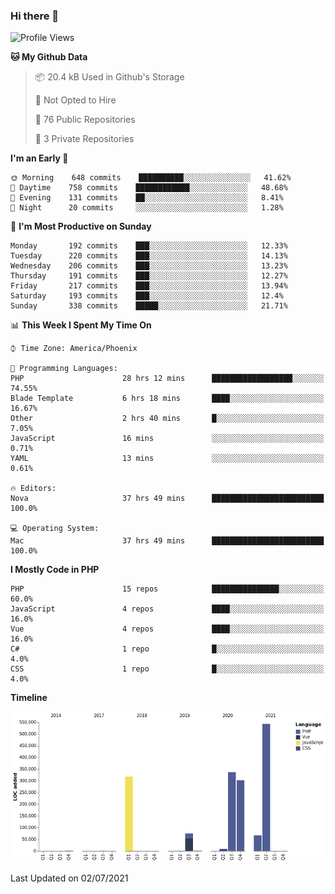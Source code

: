 ### Hi there 👋

<!--START_SECTION:waka-->
![Profile Views](http://img.shields.io/badge/Profile%20Views-7-blue)

**🐱 My Github Data** 

> 📦 20.4 kB Used in Github's Storage 
 > 
> 🚫 Not Opted to Hire
 > 
> 📜 76 Public Repositories 
 > 
> 🔑 3 Private Repositories  
 > 
**I'm an Early 🐤** 

```text
🌞 Morning    648 commits    ██████████░░░░░░░░░░░░░░░   41.62% 
🌆 Daytime    758 commits    ████████████░░░░░░░░░░░░░   48.68% 
🌃 Evening    131 commits    ██░░░░░░░░░░░░░░░░░░░░░░░   8.41% 
🌙 Night      20 commits     ░░░░░░░░░░░░░░░░░░░░░░░░░   1.28%

```
📅 **I'm Most Productive on Sunday** 

```text
Monday       192 commits    ███░░░░░░░░░░░░░░░░░░░░░░   12.33% 
Tuesday      220 commits    ███░░░░░░░░░░░░░░░░░░░░░░   14.13% 
Wednesday    206 commits    ███░░░░░░░░░░░░░░░░░░░░░░   13.23% 
Thursday     191 commits    ███░░░░░░░░░░░░░░░░░░░░░░   12.27% 
Friday       217 commits    ███░░░░░░░░░░░░░░░░░░░░░░   13.94% 
Saturday     193 commits    ███░░░░░░░░░░░░░░░░░░░░░░   12.4% 
Sunday       338 commits    █████░░░░░░░░░░░░░░░░░░░░   21.71%

```


📊 **This Week I Spent My Time On** 

```text
⌚︎ Time Zone: America/Phoenix

💬 Programming Languages: 
PHP                      28 hrs 12 mins      ██████████████████░░░░░░░   74.55% 
Blade Template           6 hrs 18 mins       ████░░░░░░░░░░░░░░░░░░░░░   16.67% 
Other                    2 hrs 40 mins       █░░░░░░░░░░░░░░░░░░░░░░░░   7.05% 
JavaScript               16 mins             ░░░░░░░░░░░░░░░░░░░░░░░░░   0.71% 
YAML                     13 mins             ░░░░░░░░░░░░░░░░░░░░░░░░░   0.61%

🔥 Editors: 
Nova                     37 hrs 49 mins      █████████████████████████   100.0%

💻 Operating System: 
Mac                      37 hrs 49 mins      █████████████████████████   100.0%

```

**I Mostly Code in PHP** 

```text
PHP                      15 repos            ███████████████░░░░░░░░░░   60.0% 
JavaScript               4 repos             ████░░░░░░░░░░░░░░░░░░░░░   16.0% 
Vue                      4 repos             ████░░░░░░░░░░░░░░░░░░░░░   16.0% 
C#                       1 repo              █░░░░░░░░░░░░░░░░░░░░░░░░   4.0% 
CSS                      1 repo              █░░░░░░░░░░░░░░░░░░░░░░░░   4.0%

```


**Timeline**

![Chart not found](https://raw.githubusercontent.com/mikebronner/mikebronner/master/charts/bar_graph.png) 


 Last Updated on 02/07/2021
<!--END_SECTION:waka-->

<!--
**mikebronner/mikebronner** is a ✨ _special_ ✨ repository because its `README.md` (this file) appears on your GitHub profile.

Here are some ideas to get you started:

- 🔭 I’m currently working on ...
- 🌱 I’m currently learning ...
- 👯 I’m looking to collaborate on ...
- 🤔 I’m looking for help with ...
- 💬 Ask me about ...
- 📫 How to reach me: ...
- 😄 Pronouns: ...
- ⚡ Fun fact: ...
-->
